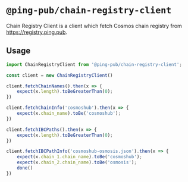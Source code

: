 # `@ping-pub/chain-registry-client`

Chain Registry Client is a client which fetch Cosmos chain registry from https://registry.ping.pub.

## Usage

```typescript
import ChainRegistryClient from '@ping-pub/chain-registry-client';

const client = new ChainRegistryClient()

client.fetchChainNames().then(x => {
    expect(x.length).toBeGreaterThan(0);
})

client.fetchChainInfo('cosmoshub').then(x => {
    expect(x.chain_name).toBe('cosmoshub');
})

client.fetchIBCPaths().then(x => {
    expect(x.length).toBeGreaterThan(0);
})

client.fetchIBCPathInfo('cosmoshub-osmosis.json').then(x => {
    expect(x.chain_1.chain_name).toBe('cosmoshub');
    expect(x.chain_2.chain_name).toBe('osmosis');
    done()
})

```
